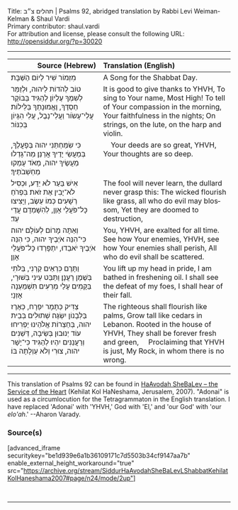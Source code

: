 <html>
<head></head>
<body>
Title: תהלים צ״ב | Psalms 92, abridged translation by Rabbi Levi Weiman-Kelman & Shaul Vardi<br />
Primary contributor: shaul.vardi<br />
For attribution and license, please consult the following URL: <a href="http://opensiddur.org/?p=30020">http://opensiddur.org/?p=30020</a>
<p />
<hr />

<table style="margin-left: auto;margin-right: auto;" class="draggable">
<thead><tr><th id="x" style="text-align: right;">Source (Hebrew)</th><th style="text-align: left;">Translation (English)</th></tr></thead>
<tbody>
<tr><td style="vertical-align:top;">
<div class="liturgy" lang="he">
מִזְמוֹר שִׁיר לְיוֹם הַשַּׁבָּת׃
</span></div></td>
 
<td style="vertical-align:top;">
<div class="english" lang="en">
A Song for the Shabbat Day.
</div></td></tr>


<tr><td style="vertical-align:top;">
<div class="liturgy" lang="he">
טוֹב לְהֹדוֹת לַיהוה, 
וּלְזַמֵּר לְשִׁמְךָ עֶלְיוֹן׃
לְהַגִּיד בַּבּוֹקֶר חַסְדֶּךָ, 
וֶאֱמוּנָתְךָ בַּלֵּילוֹת׃
עֲלֵי־עָשֹוֹר וַעֲלֵי־נָבֶל, עֲלֵי הִגָּיוֹן בְּכִנּוֹר׃
</span></div></td>
 
<td style="vertical-align:top;">
<div class="english" lang="en">
It is good to give thanks to YHVH,
To sing to Your name, Most High!
To tell of Your compassion in the morning,
Your faithfulness in the nights;
On strings, on the lute, on the harp and violin.
</div></td></tr>


<tr><td style="vertical-align:top;">
<div class="liturgy" lang="he">
כִּי שִׂמַּחְתַּנִי יהוה בְּפָעֳלֶךָ, 
בְּמַעֲשֵׂי יָדֶיךָ אֲרַנֵּן׃
מַה־גָּדְלוּ מַעֲשֶׂיךָ יהוה, 
מְאֹד עָמְקוּ מַחְשְׁבֹתֶיךָ׃
</span></div></td>
 
<td style="vertical-align:top;">
<div class="english" lang="en">
&nbsp;
&nbsp;
Your deeds are so great, YHVH, 
Your thoughts are so deep.
</div></td></tr>


<tr><td style="vertical-align:top;">
<div class="liturgy" lang="he">
אִישׁ בַּעַר לֹא יֵדָע, 
וּכְסִיל לֹא־יָבִין אֶת זֹאת׃
בִּפְרֹחַ רְשָׁעִים כְּמוֹ עֵשֶׂב,
וַיָּצִיצוּ כָּל־פֹּעֲלֵי אָוֶן, 
לְהִשָּׁמְדָם עֲדֵי עַד׃
</span></div></td>
 
<td style="vertical-align:top;">
<div class="english" lang="en">
The fool will never learn, 
the dullard never grasp this:
The wicked flourish like grass, 
all who do evil may blossom,
Yet they are doomed to destruction,
</div></td></tr>


<tr><td style="vertical-align:top;">
<div class="liturgy" lang="he">
וְאַתָּה מָרוֹם לְעוֹלָם יהוה׃
כִּי־הִנֵּה אֹיְבֶיךָ יהוה, 
כִּי הִנֵּה אֹיְבֶיךָ יֹאבֵדוּ,
יִתְפָּרְדוּ כָּל־פֹּעֲלֵי אָוֶן׃
</span></div></td>
 
<td style="vertical-align:top;">
<div class="english" lang="en">
You, YHVH, are exalted for all time.
See how Your enemies, YHVH, 
see how Your enemies shall perish,
All who do evil shall be scattered.
</div></td></tr>


<tr><td style="vertical-align:top;">
<div class="liturgy" lang="he">
וַתָּרֶם כִּרְאֵים קַרְנִי, 
בַּלֹּתִי בְּשֶׁמֶן רַעֲנָן׃
וַתַּבֵּט עֵינִי בְּשׁוּרָי, 
בַּקָּמִים עָלַי מְרֵעִים תִּשְׁמַעְנָה אָזְנָי׃
</span></div></td>
 
<td style="vertical-align:top;">
<div class="english" lang="en">
You lift up my head in pride,
I am bathed in freshening oil.
I shall see the defeat of my foes,
I shall hear of their fall.
</div></td></tr>


<tr><td style="vertical-align:top;">
<div class="liturgy" lang="he">
צַדִּיק כַּתָּמָר יִפְרָח, 
כְּאֶרֶז בַּלְּבָנוֹן יִשְׂגֶּה׃
שְׁתוּלִים בְּבֵית יהוה, 
בְּחַצְרוֹת אֱלֹהֵינוּ יַפְרִיחוּ׃
עוֹד יְנוּבוּן בְּשֵׂיבָה, 
דְּשֵׁנִים וְרַעֲנַנִּים יִהְיוּ׃
לְהַגִּיד כִּי־יָשָׁר יהוה, 
צוּרִי וְלֹא עַוְלָתָה בּוֹ׃
</span></div></td>
 
<td style="vertical-align:top;">
<div class="english" lang="en">
The righteous shall flourish like palms,
Grow tall like cedars in Lebanon.
Rooted in the house of YHVH,
They shall be forever fresh and green,
&nbsp;
&nbsp;
Proclaiming that YHVH is just,
My Rock, in whom there is no wrong.
</div></td></tr>
</tbody></table>

<hr />

This translation of Psalms 92 can be found in <a href="http://opensiddur.org/?p=12061">HaAvodah SheBaLev – the Service of the Heart</a> (Kehilat Kol HaNeshama, Jerusalem, 2007). "Adonai" is used as a circumlocution for the Tetragrammaton in the English translation.  I have replaced 'Adonai' with 'YHVH,' God with 'El,' and 'our God' with 'our <em>elo'ah</em>.' --Aharon Varady.

<h3>Source(s)</h3>

[advanced_iframe securitykey="be1d939e6a1b36109171c7d5503b34cf9147aa7b" enable_external_height_workaround="true" src="https://archive.org/stream/SiddurHaAvodahSheBaLevLShabbatKehilatKolHaneshama2007#page/n24/mode/2up"]

&nbsp;

<hr />

&nbsp;
</body>
</html>
